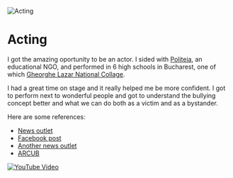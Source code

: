 ![Acting](/static/images/acting.jpg)

# Acting

I got the amazing oportunity to be an actor. I sided with
[Politeia](http://politeia.ro/), an educational NGO,
and performed in 6 high schools in Bucharest, one of which
[Gheorghe Lazar National Collage](https://cnlazar.ro/).

I had a great time on stage and it really helped me
be more confident. I got to perform next to wonderful people
and got to understand the bullying concept better and
what we can do both as a victim and as a bystander.

Here are some references:
* [News outlet](https://jurnalul.ro/stiri/educatie/proiectul-liceenii-anti-bullying-interventie-civica-prin-teatru-de-luni-in-colegii-bucurestene-910100.html)
* [Facebook post](https://facebook.com/stiripesurse.ro/posts/5852100561479226)
* [Another news outlet](https://www.ziarulprofit.ro/index.php/proiectul-liceenii-anti-bullying-interventie-civica-prin-teatru-incepe-de-luni-in-liceele-bucurestene/)
* [ARCUB](https://arcub.ro/proiect/liceenii-anti-bullying-interventie-civica-prin-teatru/)

[![YouTube Video](https://img.youtube.com/vi/4SuokOvrvRU/0.jpg)](https://www.youtube.com/watch?v=4SuokOvrvRU)
